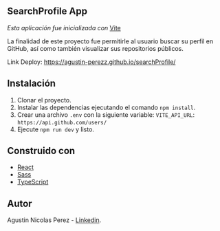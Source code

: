 ## SearchProfile App

*Esta aplicación fue inicializada con* [Vite](https://vitejs.dev/)

La finalidad de este proyecto fue permitirle al usuario buscar su perfil en GitHub, así como también visualizar sus repositorios públicos.

Link Deploy: https://agustin-perezz.github.io/searchProfile/

## Instalación

1. Clonar el proyecto.
2. Instalar las dependencias ejecutando el comando `npm install`.
3. Crear una archivo `.env` con la siguiente variable: `VITE_API_URL`: `https://api.github.com/users/` 
4. Ejecute `npm run dev` y listo.

## Construido con

* [React](https://es.reactjs.org/)
* [Sass](https://sass-lang.com/)
* [TypeScript](https://www.typescriptlang.org/)

## Autor

Agustin Nicolas Perez - [Linkedin](https://www.linkedin.com/in/agustinperez-front-end-developer/).
